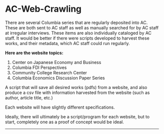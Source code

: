 # AC-Web-Crawling

There are several Columbia series that are regularly deposited into AC. These are both sent to AC staff as well as manually searched for by AC staff at irregular interviews. These items are also individually cataloged by AC staff. It would be better if there were scripts developed to harvest these works, and their metadata, which AC staff could run regularly.

**Here are the website topics:**

1. Center on Japanese Economy and Business
2. Columbia FDI Perspectives
3. Community College Research Center
4. Columbia Economics Discussion Paper Series




A script that will save all desired works (pdfs) from a website, and also produce a csv file with information harvested from the website (such as author, article title, etc.)

Each website will have slightly different specifications.

Ideally, there will ultimately be a script/program for each website, but to start, completely one as a proof of concept would be ideal.


---


